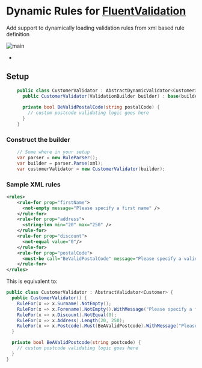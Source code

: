 # Dynamic Rules for [FluentValidation](https://fluentvalidation.net/)

Add support to dynamically loading validation rules from xml based rule definition

![main](https://github.com/mustafamagdy/FluentValidation.DynamicRules/actions/workflows/build.yml/badge.svg)

-
## Setup
```c# 
    public class CustomerValidator : AbstractDynamicValidator<Customer> {
      public CustomerValidator(ValidationBuilder builder) : base(builder) { }
    
      private bool BeValidPostalCode(string postalCode) {
        // custom postcode validating logic goes here
      }
    }
```

### Construct the builder
```c#
    // Some where in your setup
    var parser = new RuleParser();
    var builder = parser.Parse(xml);
    var customerValidator = new CustomerValidator(builder);
```
### Sample XML rules

```xml
<rules>
    <rule-for prop="firstName">
      <not-empty message="Please specify a first name" />
    </rule-for>
    <rule-for prop="address">
      <string-len min="20" max="250" />
    </rule-for>
    <rule-for prop="discount">
      <not-equal value="0"/>
    </rule-for>
    <rule-for prop="postalCode">
      <must-be call="BeValidPostalCode" message="Please specify a valid postcode" />
    </rule-for>
</rules>
```

This is equivalent to:
```c#
public class CustomerValidator : AbstractValidator<Customer> {
  public CustomerValidator() {
    RuleFor(x => x.Surname).NotEmpty();
    RuleFor(x => x.Forename).NotEmpty().WithMessage("Please specify a first name");
    RuleFor(x => x.Discount).NotEqual(0);
    RuleFor(x => x.Address).Length(20, 250);
    RuleFor(x => x.Postcode).Must(BeAValidPostcode).WithMessage("Please specify a valid postcode");
  }

  private bool BeAValidPostcode(string postcode) {
    // custom postcode validating logic goes here
  }
}
```